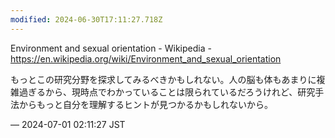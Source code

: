 ```yaml
---
modified: 2024-06-30T17:11:27.718Z
---
```


<p>Environment and sexual orientation - Wikipedia - <a href="https://en.wikipedia.org/wiki/Environment_and_sexual_orientation" target="_blank" rel="nofollow noopener noreferrer" translate="no"><span class="invisible">https://</span><span class="ellipsis">en.wikipedia.org/wiki/Environm</span><span class="invisible">ent_and_sexual_orientation</span></a></p><p>もっとこの研究分野を探求してみるべきかもしれない。人の脳も体もあまりに複雑過ぎるから、現時点でわかっていることは限られているだろうけれど、研究手法からもっと自分を理解するヒントが見つかるかもしれないから。</p>

&mdash; 2024-07-01 02:11:27 JST

<!-- Original URL: https://mastodon.social/@sakuramochi0/112706682074877170-->
